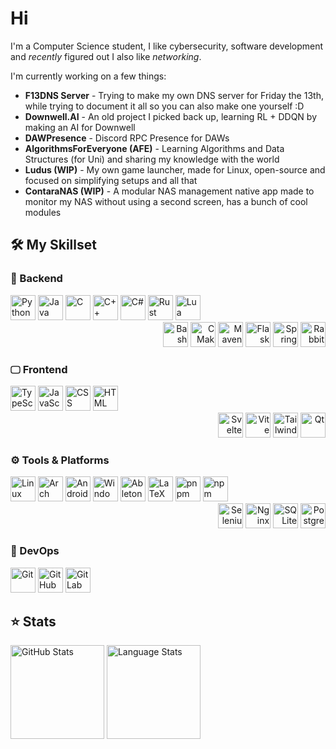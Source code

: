 # Hi

I'm a Computer Science student, I like cybersecurity, software development and _recently_ figured out I also like _networking_.

I'm currently working on a few things:
- **F13DNS Server** - Trying to make my own DNS server for Friday the 13th, while trying to document it all so you can also make one yourself :D
- **Downwell.AI** - An old project I picked back up, learning RL + DDQN by making an AI for Downwell
- **DAWPresence** - Discord RPC Presence for DAWs
- **AlgorithmsForEveryone (AFE)** - Learning Algorithms and Data Structures (for Uni) and sharing my knowledge with the world
- **Ludus (WIP)** - My own game launcher, made for Linux, open-source and focused on simplifying setups and all that
- **ContaraNAS (WIP)** - A modular NAS management native app made to monitor my NAS without using a second screen, has a bunch of cool modules

## 🛠 My Skillset
### 🔧 Backend
<div align="left">
  <img src="https://skillicons.dev/icons?i=python" height="40" alt="Python"/>
  <img src="https://skillicons.dev/icons?i=java" height="40" alt="Java"/>
  <img src="https://skillicons.dev/icons?i=c" height="40" alt="C"/>
  <img src="https://skillicons.dev/icons?i=cpp" height="40" alt="C++"/>
  <img src="https://skillicons.dev/icons?i=cs" height="40" alt="C#"/>
  <img src="https://skillicons.dev/icons?i=rust" height="40" alt="Rust"/>
  <img src="https://skillicons.dev/icons?i=lua" height="40" alt="Lua"/>
</div>

<div align="right">
  <img src="https://skillicons.dev/icons?i=bash" height="40" alt="Bash"/>
  <img src="https://skillicons.dev/icons?i=cmake" height="40" alt="CMake"/>
  <img src="https://skillicons.dev/icons?i=maven" height="40" alt="Maven"/>
  <img src="https://skillicons.dev/icons?i=flask" height="40" alt="Flask"/>
  <img src="https://skillicons.dev/icons?i=spring" height="40" alt="Spring Boot"/>
  <img src="https://skillicons.dev/icons?i=rabbitmq" height="40" alt="RabbitMQ"/>
</div>

### 🖵 Frontend
<div align="left">
  <img src="https://skillicons.dev/icons?i=ts" height="40" alt="TypeScript"/>
  <img src="https://skillicons.dev/icons?i=js" height="40" alt="JavaScript"/>
  <img src="https://skillicons.dev/icons?i=css" height="40" alt="CSS"/>
  <img src="https://skillicons.dev/icons?i=html" height="40" alt="HTML"/>
</div>

<div align="right">
  <img src="https://skillicons.dev/icons?i=svelte" height="40" alt="Svelte"/>
  <img src="https://skillicons.dev/icons?i=vite" height="40" alt="Vite"/>
  <img src="https://skillicons.dev/icons?i=tailwind" height="40" alt="TailwindCSS"/>
  <img src="https://skillicons.dev/icons?i=qt" height="40" alt="Qt"/>
</div>

### ⚙️ Tools & Platforms
<div align="left">
  <img src="https://skillicons.dev/icons?i=linux" height="40" alt="Linux"/>
  <img src="https://skillicons.dev/icons?i=arch" height="40" alt="Arch"/>
  <img src="https://skillicons.dev/icons?i=androidstudio" height="40" alt="Android Studio"/>
  <img src="https://skillicons.dev/icons?i=windows" height="40" alt="Windows"/>
  <img src="https://skillicons.dev/icons?i=ableton" height="40" alt="Ableton"/>
  <img src="https://skillicons.dev/icons?i=latex" height="40" alt="LaTeX"/>
  <img src="https://skillicons.dev/icons?i=pnpm" height="40" alt="pnpm"/>
  <img src="https://skillicons.dev/icons?i=npm" height="40" alt="npm"/>
</div>

<div align="right">
  <img src="https://skillicons.dev/icons?i=selenium" height="40" alt="Selenium"/>
  <img src="https://skillicons.dev/icons?i=nginx" height="40" alt="Nginx"/>
  <img src="https://skillicons.dev/icons?i=sqlite" height="40" alt="SQLite"/>
  <img src="https://skillicons.dev/icons?i=postgres" height="40" alt="PostgreSQL"/>
</div>

### 🧪 DevOps
<div align="left">
  <img src="https://skillicons.dev/icons?i=git" height="40" alt="Git"/>
  <img src="https://skillicons.dev/icons?i=github" height="40" alt="GitHub"/>
  <img src="https://skillicons.dev/icons?i=gitlab" height="40" alt="GitLab"/>
</div>

## ⭐ Stats
<div align="left">
  <img src="https://github-readme-stats.vercel.app/api?username=MihaiStreames&theme=graywhite&show_icons=true&hide_border=true&count_private=true" height=150 alt="GitHub Stats" />
  <img src="https://github-readme-stats.vercel.app/api/top-langs/?username=MihaiStreames&theme=graywhite&show_icons=true&hide_border=true&layout=compact" height=150 alt="Language Stats" />
</div>
